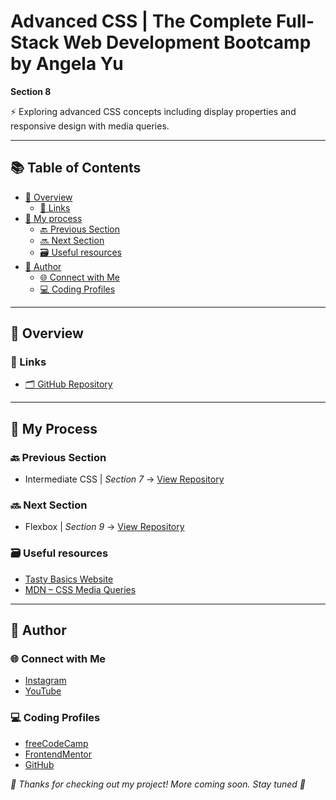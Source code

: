 # Advanced CSS | The Complete Full-Stack Web Development Bootcamp by Angela Yu

**Section 8**

⚡ Exploring advanced CSS concepts including display properties and responsive design with media queries.

---

## 📚 Table of Contents
- [🔎 Overview](#-overview)
  - [🔗 Links](#-links)
- [🧠 My process](#-my-process)
  - [🔙 Previous Section](#-previous-section)
  - [🔜 Next Section](#-next-section)
  - [🗃️ Useful resources](#️-useful-resources)
- [👤 Author](#-author)
  - [🌐 Connect with Me](#-connect-with-me)
  - [💻 Coding Profiles](#-coding-profiles)

---

## 🔎 Overview

### 🔗 Links

 - [🗂️ GitHub Repository](https://github.com/DalaScript/advanced-css)

---

## 🧠 My Process

### 🔙 Previous Section

 - Intermediate CSS | *Section 7* → [View Repository](https://github.com/DalaScript/intermediate-css)

### 🔜 Next Section

 - Flexbox | *Section 9* → [View Repository](https://github.com/DalaScript/flexbox)

### 🗃️ Useful resources

 - [Tasty Basics Website](https://tastybasics.nl/)
 - [MDN – CSS Media Queries](https://developer.mozilla.org/en-US/docs/Web/CSS/CSS_media_queries/Using_media_queries)

---

## 👤 Author

### 🌐 Connect with Me

 - [Instagram](https://www.instagram.com/DalaScript)
 - [YouTube](https://www.youtube.com/@DalaScript)

### 💻 Coding Profiles

 - [freeCodeCamp](https://www.freecodecamp.org/DalaScript)
 - [FrontendMentor](https://www.frontendmentor.io/profile/DalaScript)
 - [GitHub](https://github.com/DalaScript)

*🙌 Thanks for checking out my project! More coming soon. Stay tuned 🚀*
